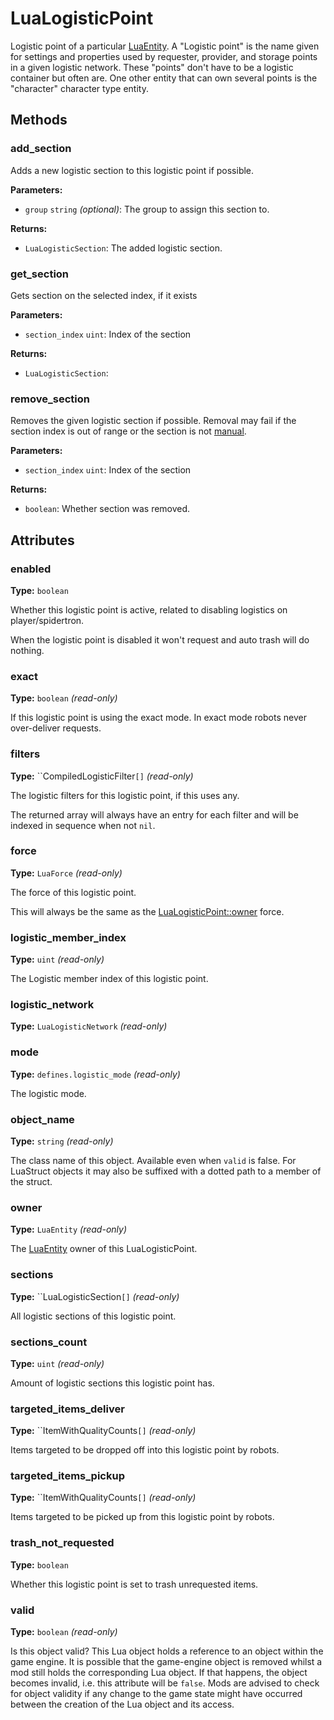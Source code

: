 # LuaLogisticPoint

Logistic point of a particular [LuaEntity](runtime:LuaEntity). A "Logistic point" is the name given for settings and properties used by requester, provider, and storage points in a given logistic network. These "points" don't have to be a logistic container but often are. One other entity that can own several points is the "character" character type entity.

## Methods

### add_section

Adds a new logistic section to this logistic point if possible.

**Parameters:**

- `group` `string` _(optional)_: The group to assign this section to.

**Returns:**

- `LuaLogisticSection`: The added logistic section.

### get_section

Gets section on the selected index, if it exists

**Parameters:**

- `section_index` `uint`: Index of the section

**Returns:**

- `LuaLogisticSection`: 

### remove_section

Removes the given logistic section if possible. Removal may fail if the section index is out of range or the section is not [manual](runtime:LuaLogisticSection::is_manual).

**Parameters:**

- `section_index` `uint`: Index of the section

**Returns:**

- `boolean`: Whether section was removed.

## Attributes

### enabled

**Type:** `boolean`

Whether this logistic point is active, related to disabling logistics on player/spidertron.

When the logistic point is disabled it won't request and auto trash will do nothing.

### exact

**Type:** `boolean` _(read-only)_

If this logistic point is using the exact mode. In exact mode robots never over-deliver requests.

### filters

**Type:** ``CompiledLogisticFilter`[]` _(read-only)_

The logistic filters for this logistic point, if this uses any.

The returned array will always have an entry for each filter and will be indexed in sequence when not `nil`.

### force

**Type:** `LuaForce` _(read-only)_

The force of this logistic point.

This will always be the same as the [LuaLogisticPoint::owner](runtime:LuaLogisticPoint::owner) force.

### logistic_member_index

**Type:** `uint` _(read-only)_

The Logistic member index of this logistic point.

### logistic_network

**Type:** `LuaLogisticNetwork` _(read-only)_



### mode

**Type:** `defines.logistic_mode` _(read-only)_

The logistic mode.

### object_name

**Type:** `string` _(read-only)_

The class name of this object. Available even when `valid` is false. For LuaStruct objects it may also be suffixed with a dotted path to a member of the struct.

### owner

**Type:** `LuaEntity` _(read-only)_

The [LuaEntity](runtime:LuaEntity) owner of this LuaLogisticPoint.

### sections

**Type:** ``LuaLogisticSection`[]` _(read-only)_

All logistic sections of this logistic point.

### sections_count

**Type:** `uint` _(read-only)_

Amount of logistic sections this logistic point has.

### targeted_items_deliver

**Type:** ``ItemWithQualityCounts`[]` _(read-only)_

Items targeted to be dropped off into this logistic point by robots.

### targeted_items_pickup

**Type:** ``ItemWithQualityCounts`[]` _(read-only)_

Items targeted to be picked up from this logistic point by robots.

### trash_not_requested

**Type:** `boolean`

Whether this logistic point is set to trash unrequested items.

### valid

**Type:** `boolean` _(read-only)_

Is this object valid? This Lua object holds a reference to an object within the game engine. It is possible that the game-engine object is removed whilst a mod still holds the corresponding Lua object. If that happens, the object becomes invalid, i.e. this attribute will be `false`. Mods are advised to check for object validity if any change to the game state might have occurred between the creation of the Lua object and its access.

